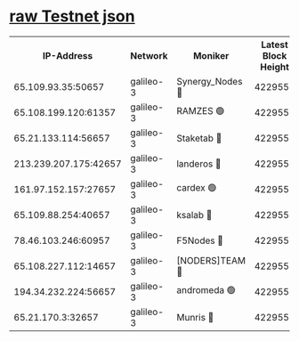 [raw Testnet json](https://rpc-check.androt.stavr.tech/androt/rpcandrot_result.json)
=

<table><tr><th>IP-Address</th><th>Network</th><th>Moniker</th><th>Latest Block Height</th><th>Earliest Block Height</th><th>Catching Up</th><th>Tx Index</th><th>Voting Power</th><th>Scan Time</th></tr><tr><td>65.109.93.35:50657</td><td>galileo-3</td><td>Synergy_Nodes 🔴</td><td>4229554</td><td>0</td><td>False</td><td>on</td><td>960602</td><td>2023-12-15T00:00:19.256102026UTC</td></tr><tr><td>65.108.199.120:61357</td><td>galileo-3</td><td>RAMZES 🟢</td><td>4229552</td><td>1</td><td>False</td><td>on</td><td>0</td><td>2023-12-15T00:00:06.014794313UTC</td></tr><tr><td>65.21.133.114:56657</td><td>galileo-3</td><td>Staketab 🔴</td><td>4229554</td><td>90001</td><td>False</td><td>on</td><td>2</td><td>2023-12-15T00:00:20.201065984UTC</td></tr><tr><td>213.239.207.175:42657</td><td>galileo-3</td><td>landeros 🔴</td><td>4229550</td><td>2642001</td><td>False</td><td>on</td><td>72</td><td>2023-12-14T23:59:53.662860016UTC</td></tr><tr><td>161.97.152.157:27657</td><td>galileo-3</td><td>cardex 🟢</td><td>4229554</td><td>2945323</td><td>False</td><td>on</td><td>0</td><td>2023-12-15T00:00:19.606565327UTC</td></tr><tr><td>65.109.88.254:40657</td><td>galileo-3</td><td>ksalab 🔴</td><td>4229551</td><td>3000356</td><td>False</td><td>on</td><td>31929</td><td>2023-12-15T00:00:01.484042922UTC</td></tr><tr><td>78.46.103.246:60957</td><td>galileo-3</td><td>F5Nodes 🔴</td><td>4229554</td><td>3057001</td><td>False</td><td>off</td><td>24</td><td>2023-12-15T00:00:19.852305327UTC</td></tr><tr><td>65.108.227.112:14657</td><td>galileo-3</td><td>[NODERS]TEAM 🔴</td><td>4229550</td><td>3176323</td><td>False</td><td>on</td><td>959621</td><td>2023-12-14T23:59:54.112636938UTC</td></tr><tr><td>194.34.232.224:56657</td><td>galileo-3</td><td>andromeda 🟢</td><td>4229551</td><td>4129551</td><td>False</td><td>off</td><td>0</td><td>2023-12-15T00:00:01.106536987UTC</td></tr><tr><td>65.21.170.3:32657</td><td>galileo-3</td><td>Munris 🔴</td><td>4229553</td><td>4129553</td><td>False</td><td>off</td><td>414</td><td>2023-12-15T00:00:10.718531843UTC</td></tr></table>
